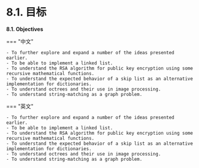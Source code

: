 
# 8.1. 目标

**8.1. Objectives**

=== "中文"

    - To further explore and expand a number of the ideas presented earlier.
    - To be able to implement a linked list.
    - To understand the RSA algorithm for public key encryption using some recursive mathematical functions.
    - To understand the expected behavior of a skip list as an alternative implementation for dictionaries.
    - To understand octrees and their use in image processing.
    - To understand string-matching as a graph problem.

=== "英文"

    - To further explore and expand a number of the ideas presented earlier.
    - To be able to implement a linked list.
    - To understand the RSA algorithm for public key encryption using some recursive mathematical functions.
    - To understand the expected behavior of a skip list as an alternative implementation for dictionaries.
    - To understand octrees and their use in image processing.
    - To understand string-matching as a graph problem.